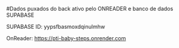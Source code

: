 #Dados puxados do back ativo pelo ONREADER e banco de dados SUPABASE

SUPABASE ID: yypsfbasmoxdqinulmhw

OnReader: https://pti-baby-steps.onrender.com